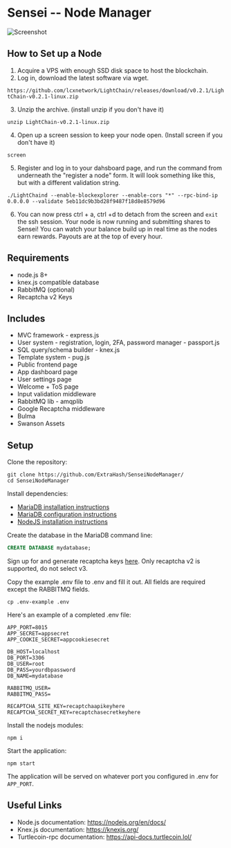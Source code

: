 # Sensei -- Node Manager

![Screenshot](https://raw.githubusercontent.com/lcxnetwork/SenseiNode/development/screenshot.png "screenshot of sensei node manager")

## How to Set up a Node
1. Acquire a VPS with enough SSD disk space to host the blockchain.
2. Log in, download the latest software via wget.

`https://github.com/lcxnetwork/LightChain/releases/download/v0.2.1/LightChain-v0.2.1-linux.zip`

3. Unzip the archive. (install unzip if you don't have it)

`unzip LightChain-v0.2.1-linux.zip`

4. Open up a screen session to keep your node open. (Install screen if you don't have it)

`screen`

5. Register and log in to your dahsboard page, and run the command from underneath the "register a node" form. It will look something like this, but with a different validation string.

`./LightChaind --enable-blockexplorer --enable-cors "*" --rpc-bind-ip 0.0.0.0 --validate 5eb11dc9b3bd28f9487f18d8e8579d96`

6. You can now press ctrl + a, ctrl +d to detach from the screen and `exit` the ssh session. Your node is now running and submitting shares to Sensei! You can watch your balance build up in real time as the nodes earn rewards. Payouts are at the top of every hour.

## Requirements
- node.js 8+
- knex.js compatible database
- RabbitMQ (optional)
- Recaptcha v2 Keys

## Includes
- MVC framework - express.js 
- User system - registration, login, 2FA, password manager - passport.js
- SQL query/schema builder - knex.js
- Template system - pug.js
- Public frontend page
- App dashboard page
- User settings page
- Welcome + ToS page
- Input validation middleware
- RabbitMQ lib - amqplib
- Google Recaptcha middleware
- Bulma 
- Swanson Assets

## Setup

Clone the repository:

```
git clone https://github.com/ExtraHash/SenseiNodeManager/
cd SenseiNodeManager
```

Install dependencies: 
* [MariaDB installation instructions](https://downloads.mariadb.org/mariadb/repositories/#mirror=digitalocean-nyc&distro=Ubuntu&distro_release=bionic--ubuntu_bionic&version=10.3)
* [MariaDB configuration instructions](https://mariadb.com/kb/en/library/getting-installing-and-upgrading-mariadb/)
* [NodeJS installation instructions](https://nodejs.org/en/download/package-manager/) 

Create the database in the MariaDB command line:

```sql
CREATE DATABASE mydatabase;
```

Sign up for and generate recaptcha keys [here](https://www.google.com/recaptcha/intro/v3.html). Only recaptcha v2 is supported, do not select v3.

Copy the example .env file to .env and fill it out. All fields are required except the RABBITMQ fields.

```
cp .env-example .env
```

Here's an example of a completed .env file:

```
APP_PORT=8015
APP_SECRET=appsecret
APP_COOKIE_SECRET=appcookiesecret

DB_HOST=localhost
DB_PORT=3306
DB_USER=root
DB_PASS=yourdbpassword
DB_NAME=mydatabase

RABBITMQ_USER=
RABBITMQ_PASS=

RECAPTCHA_SITE_KEY=recaptchaapikeyhere
RECAPTCHA_SECRET_KEY=recaptchasecretkeyhere
```

Install the nodejs modules:

```
npm i
```

Start the application:

```
npm start
```

The application will be served on whatever port you configured in .env for `APP_PORT`.

## Useful Links
* Node.js documentation: https://nodejs.org/en/docs/
* Knex.js documentation: https://knexjs.org/
* Turtlecoin-rpc documentation: https://api-docs.turtlecoin.lol/
